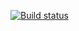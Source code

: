 [![Build status](https://ci.appveyor.com/api/projects/status/t1v4atut46ojdagy?svg=true)](https://ci.appveyor.com/project/Tohage/homeworkauto3)

